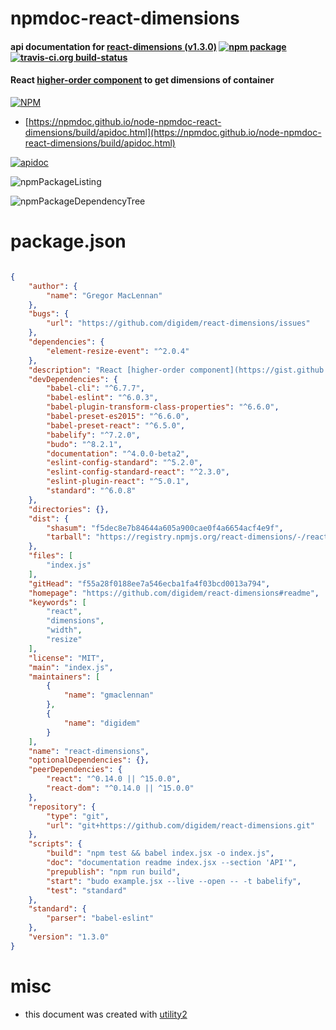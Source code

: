 # npmdoc-react-dimensions

#### api documentation for  [react-dimensions (v1.3.0)](https://github.com/digidem/react-dimensions#readme)  [![npm package](https://img.shields.io/npm/v/npmdoc-react-dimensions.svg?style=flat-square)](https://www.npmjs.org/package/npmdoc-react-dimensions) [![travis-ci.org build-status](https://api.travis-ci.org/npmdoc/node-npmdoc-react-dimensions.svg)](https://travis-ci.org/npmdoc/node-npmdoc-react-dimensions)

#### React [higher-order component](https://gist.github.com/sebmarkbage/ef0bf1f338a7182b6775) to get dimensions of container

[![NPM](https://nodei.co/npm/react-dimensions.png?downloads=true&downloadRank=true&stars=true)](https://www.npmjs.com/package/react-dimensions)

- [https://npmdoc.github.io/node-npmdoc-react-dimensions/build/apidoc.html](https://npmdoc.github.io/node-npmdoc-react-dimensions/build/apidoc.html)

[![apidoc](https://npmdoc.github.io/node-npmdoc-react-dimensions/build/screenCapture.buildCi.browser.%252Ftmp%252Fbuild%252Fapidoc.html.png)](https://npmdoc.github.io/node-npmdoc-react-dimensions/build/apidoc.html)

![npmPackageListing](https://npmdoc.github.io/node-npmdoc-react-dimensions/build/screenCapture.npmPackageListing.svg)

![npmPackageDependencyTree](https://npmdoc.github.io/node-npmdoc-react-dimensions/build/screenCapture.npmPackageDependencyTree.svg)



# package.json

```json

{
    "author": {
        "name": "Gregor MacLennan"
    },
    "bugs": {
        "url": "https://github.com/digidem/react-dimensions/issues"
    },
    "dependencies": {
        "element-resize-event": "^2.0.4"
    },
    "description": "React [higher-order component](https://gist.github.com/sebmarkbage/ef0bf1f338a7182b6775) to get dimensions of container",
    "devDependencies": {
        "babel-cli": "^6.7.7",
        "babel-eslint": "^6.0.3",
        "babel-plugin-transform-class-properties": "^6.6.0",
        "babel-preset-es2015": "^6.6.0",
        "babel-preset-react": "^6.5.0",
        "babelify": "^7.2.0",
        "budo": "^8.2.1",
        "documentation": "^4.0.0-beta2",
        "eslint-config-standard": "^5.2.0",
        "eslint-config-standard-react": "^2.3.0",
        "eslint-plugin-react": "^5.0.1",
        "standard": "^6.0.8"
    },
    "directories": {},
    "dist": {
        "shasum": "f5dec8e7b84644a605a900cae0f4a6654acf4e9f",
        "tarball": "https://registry.npmjs.org/react-dimensions/-/react-dimensions-1.3.0.tgz"
    },
    "files": [
        "index.js"
    ],
    "gitHead": "f55a28f0188ee7a546ecba1fa4f03bcd0013a794",
    "homepage": "https://github.com/digidem/react-dimensions#readme",
    "keywords": [
        "react",
        "dimensions",
        "width",
        "resize"
    ],
    "license": "MIT",
    "main": "index.js",
    "maintainers": [
        {
            "name": "gmaclennan"
        },
        {
            "name": "digidem"
        }
    ],
    "name": "react-dimensions",
    "optionalDependencies": {},
    "peerDependencies": {
        "react": "^0.14.0 || ^15.0.0",
        "react-dom": "^0.14.0 || ^15.0.0"
    },
    "repository": {
        "type": "git",
        "url": "git+https://github.com/digidem/react-dimensions.git"
    },
    "scripts": {
        "build": "npm test && babel index.jsx -o index.js",
        "doc": "documentation readme index.jsx --section 'API'",
        "prepublish": "npm run build",
        "start": "budo example.jsx --live --open -- -t babelify",
        "test": "standard"
    },
    "standard": {
        "parser": "babel-eslint"
    },
    "version": "1.3.0"
}
```



# misc
- this document was created with [utility2](https://github.com/kaizhu256/node-utility2)
